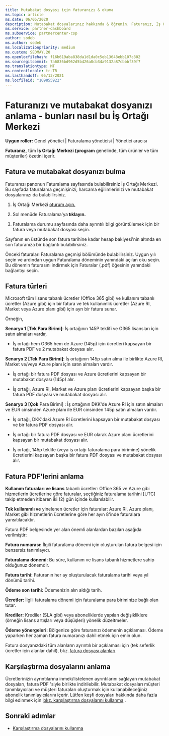 ```yaml
---
title: Mutabakat dosyası için faturanızı & okuma
ms.topic: article
ms.date: 06/05/2020
description: Mutabakat dosyalarınız hakkında & öğrenin. Faturanız, İş Ortağı Merkezi dönem boyunca program, ürünler ve müşteriler için geçerli olan ücretleri gösterir.
ms.service: partner-dashboard
ms.subservice: partnercenter-csp
author: sodeb
ms.author: sodeb
ms.localizationpriority: medium
ms.custom: SEOMAY.20
ms.openlocfilehash: f16b619aba838da1d1da0c5eb13648ebb107c802
ms.sourcegitcommit: 7a6836bd962d5b426a8cb34a9132a87cbbbf39f7
ms.translationtype: MT
ms.contentlocale: tr-TR
ms.lasthandoff: 05/13/2021
ms.locfileid: "109855922"
---
```

# <a name="understand-your-bill-and-reconciliation-file---learn-how-to-find-them-in-partner-center"></a>Faturanızı ve mutabakat dosyanızı anlama - bunları nasıl bu İş Ortağı Merkezi


**Uygun roller:** Genel yönetici | Faturalama yöneticisi | Yönetici aracısı


**Faturanız,** tüm **İş Ortağı Merkezi (program** genelinde, tüm ürünler ve tüm müşteriler) özetini içerir. 

## <a name="find-your-bill-and-reconciliation-file"></a>Fatura ve mutabakat dosyanızı bulma 

Faturanızı panonun Faturalama sayfasında bulabilirsiniz İş Ortağı Merkezi. Bu sayfada faturalama geçmişinizi, harcama eğilimlerinizi ve mutabakat dosyalarınızı da bulabilirsiniz. 

1. İş Ortağı Merkezi [oturum açın.](https://partner.microsoft.com/dashboard/home) 

2. Sol menüde Faturalama'ya **tıklayın.** 

3. Faturalama durumu sayfasında daha ayrıntılı bilgi görüntülemek için bir fatura veya mutabakat dosyası seçin. 

Sayfanın en üstünde son fatura tarihine kadar hesap bakiyesi'nin altında en son faturanıza bir bağlantı bulabilirsiniz. 

Önceki faturaları Faturalama geçmişi bölümünde bulabilirsiniz. Uygun yılı seçin ve ardından uygun Faturalama döneminin yanındaki açılan oku seçin. Bu dönemin faturasını indirmek için Faturalar (.pdf) öğesinin yanındaki bağlantıyı seçin. 

## <a name="invoice-types"></a>Fatura türleri

Microsoft tüm lisans tabanlı ücretler (Office 365 gibi) ve kullanım tabanlı ücretler (Azure gibi) için bir fatura ve tek kullanımlık ücretler (Azure RI, Market veya Azure planı gibi) için ayrı bir fatura sunar.

Örneğin,  

**Senaryo 1 [Tek Para Birimi]**: İş ortağının 145P teklifi ve O365 lisansları için satın almaları vardır,  

- İş ortağı hem O365 hem de Azure (145p) için ücretleri kapsayan bir fatura PDF ve 2 mutabakat dosyası alır.  

**Senaryo 2 [Tek Para Birimi]**: İş ortağının 145p satın alma ile birlikte Azure RI, Market ve/veya Azure planı için satın almaları vardır.

- İş ortağı bir fatura PDF dosyası ve Azure ücretlerini kapsayan bir mutabakat dosyası (145p) alır. 

- İş ortağı, Azure RI, Market ve Azure planı ücretlerini kapsayan başka bir fatura PDF dosyası ve mutabakat dosyası alır. 

**Senaryo 3 [Çok** Para Birimi] : İş ortağının DKK'de Azure RI için satın almaları ve EUR cinsinden Azure planı ile EUR cinsinden 145p satın almaları vardır.

- İş ortağı, DKK'daki Azure RI ücretlerini kapsayan bir mutabakat dosyası ve bir fatura PDF dosyası alır. 

- İş ortağı bir fatura PDF dosyası ve EUR olarak Azure planı ücretlerini kapsayan bir mutabakat dosyası alır. 

- İş ortağı, 145p teklife (veya iş ortağı faturalama para birimine) yönelik ücretlerini kapsayan başka bir fatura PDF dosyası ve mutabakat dosyası alır. 


## <a name="understanding-invoice-pdf"></a>Fatura PDF'lerini anlama 

**Kullanım faturaları ve lisans** tabanlı ücretler: Office 365 ve Azure gibi hizmetlerin ücretlerine göre faturalar, seçtiğiniz faturalama tarihini [UTC] takip etmeden itibaren iki (2) gün içinde kullanılabilir.  

**Tek kullanımlı ve** yinelenen ücretler için faturalar: Azure RI, Azure planı, Market gibi hizmetlerin ücretlerine göre her ayın 8'inde faturalara yansıtılacaktır.  

Fatura PDF belgesinde yer alan önemli alanlardan bazıları aşağıda verilmiştir:

**Fatura numarası:** İlgili faturalama dönemi için oluşturulan fatura belgesi için benzersiz tanımlayıcı. 

**Faturalama dönemi:** Bu süre, kullanım ve lisans tabanlı hizmetlere sahip olduğunuz dönemdir. 

**Fatura tarihi:** Faturanın her ay oluşturulacak faturalama tarihi veya yıl dönümü tarihi. 

**Ödeme son tarihi:** Ödemenizin alın aldığı tarih. 

**Ücretler:** İlgili faturalama dönemi için faturalama para biriminize bağlı olan tutar. 

**Krediler:** Krediler (SLA gibi) veya aboneliklerde yapılan değişikliklere (örneğin lisans artışları veya düşüşleri) yönelik düzeltmeler. 

**Ödeme yönergeleri:** Bölgenize göre faturanızı ödemenin açıklaması. Ödeme yaparken her zaman fatura numaranızı dahil etmek için emin olun. 

Fatura dosyanızdaki tüm alanların ayrıntılı bir açıklaması için (tek seferlik ücretler için alanlar dahil), bkz. [fatura dosyası alanları](invoice-file.md). 

## <a name="understand-reconciliation-files"></a>Karşılaştırma dosyalarını anlama

 Ücretlerinizin ayrıntılarına inmek/listelenen ayrıntılarını sağlayan mutabakat dosyaları, fatura PDF 'siyle birlikte indirilebilir. Mutabakat dosyaları müşteri tanımlayıcıları ve müşteri faturaları oluşturmak için kullanabileceğiniz abonelik tanımlayıcılarını içerir. Lütfen keşfi dosyaları hakkında daha fazla bilgi edinmek için  [bkz. karşılaştırma dosyalarını kullanma](use-the-reconciliation-files.md) . 

## <a name="next-steps"></a>Sonraki adımlar

- [Karşılaştırma dosyalarını kullanma](use-the-reconciliation-files.md)